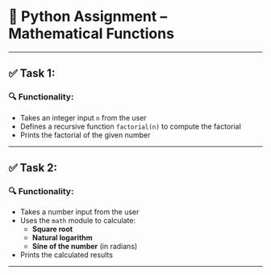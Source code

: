 # 🐍 Python Assignment – Mathematical Functions

---

## ✅ Task 1: 

### 🔍 Functionality:

- Takes an integer input `n` from the user
- Defines a recursive function `factorial(n)` to compute the factorial
- Prints the factorial of the given number

---

## ✅ Task 2: 

### 🔍 Functionality:

- Takes a number input from the user
- Uses the `math` module to calculate:
  - **Square root**
  - **Natural logarithm**
  - **Sine of the number** (in radians)
- Prints the calculated results

---
